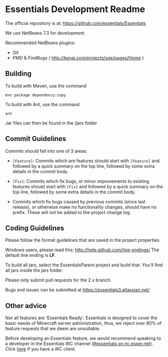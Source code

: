 Essentials Development Readme
=============================

The official repository is at:
https://github.com/essentials/Essentials

We use NetBeans 7.3 for development.

Recommended NetBeans plugins:

* Git
* PMD & FindBugs ( http://kenai.com/projects/sqe/pages/Home )

Building
--------
To build with Maven, use the command
```
mvn package dependency:copy
```

To build with Ant, use the command
```
ant
```

Jar files can then be found in the /jars folder


Commit Guidelines
-----------------

Commits should fall into one of 3 areas:

- `[Feature]`: Commits which are features should start with `[Feature]` and followed by a quick summary on the top line, followed by some extra details in the commit body.

- `[Fix]`: Commits which fix bugs, or minor improvements to existing features should start with `[Fix]` and followed by a quick summary on the top line, followed by some extra details in the commit body.

- Commits which fix bugs caused by previous commits (since last release), or otherwise make no functionality changes, should have no prefix.  These will not be added to the project change log.

Coding Guidelines
-----------------


Please follow the format guidelines that are saved in the project properties.

Windows users, please read this: http://help.github.com/line-endings/
The default line ending is **LF**.

To build all jars, select the EssentialsParent project and build that. You'll find all jars inside the jars folder.

Please only submit pull requests for the 2.x branch.

Bugs and issues can be submitted at https://essentials3.atlassian.net/


Other advice
-----------------

Not all features are 'Essentials Ready'.  Essentials is designed to cover the basic needs of Minecraft server administration, thus, we reject over 80% of feature requests that we deem are unsuitable.

Before developing an Essentials feature, we would recommend speaking to a developer in the Essentials IRC channel ([#essentials on irc.esper.net](http://tiny.cc/EssentialsChat)). Click [here](irc://irc.esper.net/#essentials) if you have a IRC client.
